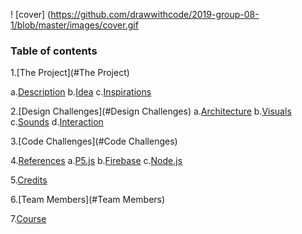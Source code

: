! [cover]
(https://github.com/drawwithcode/2019-group-08-1/blob/master/images/cover.gif

### Table of contents

1.[The Project](#The Project)

  a.[Description](#Description)
  b.[Idea](#Idea)
  c.[Inspirations](#Inspirations)

2.[Design Challenges](#Design Challenges)
  a.[Architecture](#Architecture)
  b.[Visuals](#Visuals)
  c.[Sounds](#Sounds)
  d.[Interaction](#Interaction)

3.[Code Challenges](#Code Challenges)

4.[References](#References)
  a.[P5.js](#P5.js)
  b.[Firebase](#Firebase)
  c.[Node.js](#Node.js)

5.[Credits](#Credits)

6.[Team Members](#Team Members)

7.[Course](#Course)
